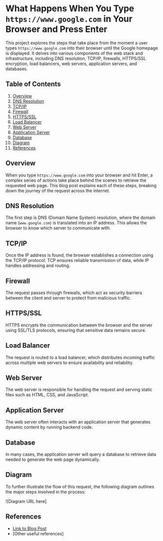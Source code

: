 # What Happens When You Type `https://www.google.com` in Your Browser and Press Enter

This project explores the steps that take place from the moment a user types `https://www.google.com` into their browser until the Google homepage is displayed. It delves into various components of the web stack and infrastructure, including DNS resolution, TCP/IP, firewalls, HTTPS/SSL encryption, load balancers, web servers, application servers, and databases.

## Table of Contents
1. [Overview](#overview)
2. [DNS Resolution](#dns-resolution)
3. [TCP/IP](#tcp-ip)
4. [Firewall](#firewall)
5. [HTTPS/SSL](#https-ssl)
6. [Load Balancer](#load-balancer)
7. [Web Server](#web-server)
8. [Application Server](#application-server)
9. [Database](#database)
10. [Diagram](#diagram)
11. [References](#references)

## Overview
When you type `https://www.google.com` into your browser and hit Enter, a complex series of actions take place behind the scenes to retrieve the requested web page. This blog post explains each of these steps, breaking down the journey of the request across the internet.

## DNS Resolution
The first step is DNS (Domain Name System) resolution, where the domain name (`www.google.com`) is translated into an IP address. This allows the browser to know which server to communicate with.

## TCP/IP
Once the IP address is found, the browser establishes a connection using the TCP/IP protocol. TCP ensures reliable transmission of data, while IP handles addressing and routing.

## Firewall
The request passes through firewalls, which act as security barriers between the client and server to protect from malicious traffic.

## HTTPS/SSL
HTTPS encrypts the communication between the browser and the server using SSL/TLS protocols, ensuring that sensitive data remains secure.

## Load Balancer
The request is routed to a load balancer, which distributes incoming traffic across multiple web servers to ensure availability and reliability.

## Web Server
The web server is responsible for handling the request and serving static files such as HTML, CSS, and JavaScript.

## Application Server
The web server often interacts with an application server that generates dynamic content by running backend code.

## Database
In many cases, the application server will query a database to retrieve data needed to generate the web page dynamically.

## Diagram
To further illustrate the flow of this request, the following diagram outlines the major steps involved in the process:

![Diagram URL here]

## References
- [Link to Blog Post](#)
- [Other useful references]

